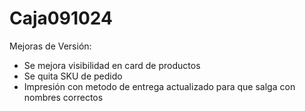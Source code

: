 # Caja091024
Mejoras de Versión:
- Se mejora visibilidad en card de productos 
- Se quita SKU de pedido
- Impresión con metodo de entrega actualizado para que salga con nombres correctos
